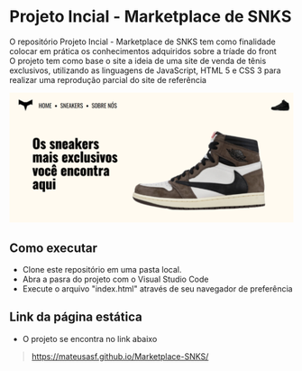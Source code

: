# Projeto Incial - Marketplace de SNKS</br>

O repositório Projeto Incial - Marketplace de SNKS tem como finalidade colocar em prática os conhecimentos adquiridos sobre a tríade do front<br/>
O projeto tem como base o site a ideia de uma site de venda de tênis exclusivos, utilizando as linguagens de JavaScript, HTML 5 e CSS 3 para realizar uma reprodução parcial do site de referência</br>

<p align="center">
  <img src="./assets/page-interface.png"/>
</p>

## Como executar
- Clone este repositório em uma pasta local.
- Abra a pasra do projeto com o Visual Studio Code
- Execute o arquivo "index.html" através de seu navegador de preferência

## Link da página estática
- O projeto se encontra no link abaixo</br>
> https://mateusasf.github.io/Marketplace-SNKS/
